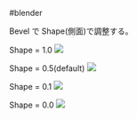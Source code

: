 #blender 


Bevel で Shape(側面)で調整する。

Shape = 1.0
![](image-koxn3dms.png)

Shape = 0.5(default)
![](image-koxmys5j.png)

Shape = 0.1
![](image-koxmzmb4.png)

Shape = 0.0
![](image-koxn036n.png)